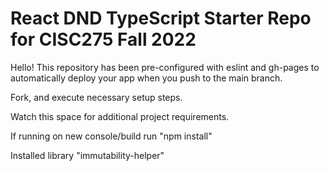 # React DND TypeScript Starter Repo for CISC275 Fall 2022

Hello! This repository has been pre-configured with eslint and gh-pages to automatically deploy your app when you push to the main branch.

Fork, and execute necessary setup steps.

Watch this space for additional project requirements.

If running on new console/build run "npm install" 

Installed library "immutability-helper"
